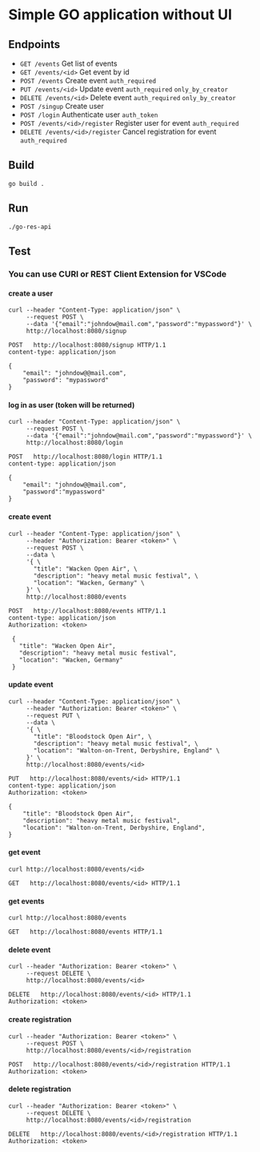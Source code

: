 # Simple GO application without UI

## Endpoints
* `GET /events`                    Get list of events
* `GET /events/<id>`               Get event by id
* `POST /events`                   Create event `auth_required`
* `PUT /events/<id>`               Update event `auth_required` `only_by_creator`
* `DELETE /events/<id>`            Delete event `auth_required` `only_by_creator`
* `POST /singup`                   Create user
* `POST /login`                    Authenticate user `auth_token`
* `POST /events/<id>/register`     Register user for event `auth_required`
* `DELETE /events/<id>/register`   Cancel registration for event `auth_required`

## Build
`go build .`

## Run
`./go-res-api`

## Test
### You can use CURl or REST Client Extension for VSCode
#### create a user
```
curl --header "Content-Type: application/json" \
     --request POST \
     --data '{"email":"johndow@mail.com","password":"mypassword"}' \
     http://localhost:8080/signup
```

```
POST   http://localhost:8080/signup HTTP/1.1
content-type: application/json

{
    "email": "johndow@@mail.com",
    "password": "mypassword"
}
```

#### log in as user (token will be returned)
```
curl --header "Content-Type: application/json" \
     --request POST \
     --data '{"email":"johndow@mail.com","password":"mypassword"}' \
     http://localhost:8080/login
```

```
POST   http://localhost:8080/login HTTP/1.1
content-type: application/json

{
    "email": "johndow@@mail.com",
    "password":"mypassword"
}
```

#### create event
```
curl --header "Content-Type: application/json" \
     --header "Authorization: Bearer <token>" \
     --request POST \
     --data \
     '{ \
       "title": "Wacken Open Air", \
       "description": "heavy metal music festival", \
       "location": "Wacken, Germany" \
     }' \
     http://localhost:8080/events
```

```
POST   http://localhost:8080/events HTTP/1.1
content-type: application/json
Authorization: <token>

 {
   "title": "Wacken Open Air",
   "description": "heavy metal music festival",
   "location": "Wacken, Germany"
 }
```

#### update event
```
curl --header "Content-Type: application/json" \
     --header "Authorization: Bearer <token>" \
     --request PUT \
     --data \
     '{ \
       "title": "Bloodstock Open Air", \
       "description": "heavy metal music festival", \
       "location": "Walton-on-Trent, Derbyshire, England" \
     }' \
     http://localhost:8080/events/<id>
```

```
PUT   http://localhost:8080/events/<id> HTTP/1.1
content-type: application/json
Authorization: <token>

{
    "title": "Bloodstock Open Air",
    "description": "heavy metal music festival",
    "location": "Walton-on-Trent, Derbyshire, England",
}
```

#### get event
```
curl http://localhost:8080/events/<id>
```

```
GET   http://localhost:8080/events/<id> HTTP/1.1
```

#### get events
```
curl http://localhost:8080/events
```

```
GET   http://localhost:8080/events HTTP/1.1
```

#### delete event
```
curl --header "Authorization: Bearer <token>" \
     --request DELETE \
     http://localhost:8080/events/<id>
```

```
DELETE   http://localhost:8080/events/<id> HTTP/1.1
Authorization: <token>
```

#### create registration
```
curl --header "Authorization: Bearer <token>" \
     --request POST \
     http://localhost:8080/events/<id>/registration
```

```
POST   http://localhost:8080/events/<id>/registration HTTP/1.1
Authorization: <token>
```

#### delete registration
```
curl --header "Authorization: Bearer <token>" \
     --request DELETE \
     http://localhost:8080/events/<id>/registration
```

```
DELETE   http://localhost:8080/events/<id>/registration HTTP/1.1
Authorization: <token>
```
